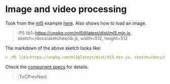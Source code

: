 # Image and video processing

Took from the [ml5](https://ml5js.org/) example [here](https://learn.ml5js.org/#/reference/facemesh?id=examples). Also shows how to load an image.

> :P5 lib1=https://unpkg.com/ml5@latest/dist/ml5.min.js, sketch=/docs/sketches/lib.js, width=512, height=512

The markdown of the above sketch looks like:

```md
> :P5 lib1=https://unpkg.com/ml5@latest/dist/ml5.min.js, sketch=/docs/sketches/lib.js, width=512, height=512
```

Check the [component specs](/docs/snippets/component) for details.

> :ToCPrevNext
